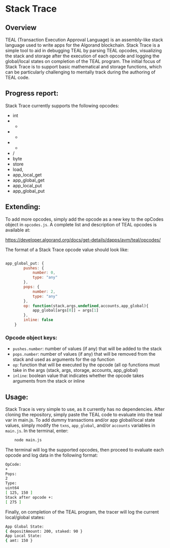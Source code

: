 # Stack Trace

## Overview
TEAL (Transaction Execution Approval Language) is an assembly-like stack language used to write apps for the Algorand blockchain. Stack Trace is a simple tool to aid in debugging TEAL by parsing TEAL opcodes, visualizing the stack and storage after the execution of each opcode and logging the global/local states on completion of the TEAL program. The initial focus of Stack Trace is to support basic mathematical and storage functions, which can be particularly challenging to mentally track during the authoring of TEAL code.

## Progress report: 
Stack Trace currently supports the following opcodes:

-  int
-  +
-  -            
-  *
-  /
-  byte
-  store
-  load,
-  app_local_get
-  app_global_get
-  app_local_put
-  app_global_put

## Extending:
To add more opcodes, simply add the opcode as a new key to the opCodes object in `opcodes.js`. A complete list and description of TEAL opcodes is available at:

https://developer.algorand.org/docs/get-details/dapps/avm/teal/opcodes/

The format of a Stack Trace opcode value should look like:

```jsx

app_global_put: {
        pushes: {
            number: 0,
            type: "any"
        },
        pops: {
            number: 2,
            type: "any"
        },
        op: function(stack,args,undefined,accounts,app_global){
            app_global[args[0]] = args[1]
        },
        inline: false
    }
```

### Opcode object keys:

-  `pushes.number`: number of values (if any) that will be added to the stack
-  `pops.number`: number of values (if any) that will be removed from the stack and used as arguments for the op function
-  `op`: function that will be executed by the opcode (all op functions must take in the args (stack, args, storage, accounts, app_global)
-  `inline`: boolean value that indicates whether the opcode takes arguments from the stack or inline

## Usage:
Stack Trace is very simple to use, as it currently has no dependencies. After cloning the repository, simply paste the TEAL code to evaluate into the teal var in main.js. To add dummy transactions and/or app global/local state values, simply modify the `txns`, `app_global`, and/or `accounts` variables in `main.js`. In the terminal, enter:

```bash
	node main.js
```

The terminal will log the supported opcodes, then proceed to evaluate each opcode and log data in the following format:

```bash
OpCode:
+
Pops:
2
Type:
uint64
[ 125, 150 ]
Stack after opcode +:
[ 275 ]
```

Finally, on completion of the TEAL program, the tracer will log the current local/global states:

```bash
App Global State:
{ depositAmount: 200, staked: 90 }
App Local State:
{ amt: 150 }
```